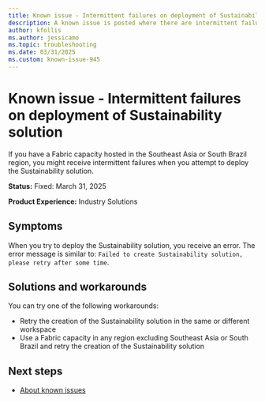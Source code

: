 ```yaml
---
title: Known issue - Intermittent failures on deployment of Sustainability solution
description: A known issue is posted where there are intermittent failures on deployment of Sustainability solution.
author: kfollis
ms.author: jessicamo
ms.topic: troubleshooting  
ms.date: 03/31/2025
ms.custom: known-issue-945
---
```


# Known issue - Intermittent failures on deployment of Sustainability solution

If you have a Fabric capacity hosted in the Southeast Asia or South Brazil region, you might receive intermittent failures when you attempt to deploy the Sustainability solution.

**Status:** Fixed: March 31, 2025

**Product Experience:** Industry Solutions

## Symptoms

When you try to deploy the Sustainability solution, you receive an error. The error message is similar to: `Failed to create Sustainability solution, please retry after some time`.

## Solutions and workarounds

You can try one of the following workarounds:

- Retry the creation of the Sustainability solution in the same or different workspace
- Use a Fabric capacity in any region excluding Southeast Asia or South Brazil and retry the creation of the Sustainability solution

## Next steps

- [About known issues](https://support.fabric.microsoft.com/known-issues)

